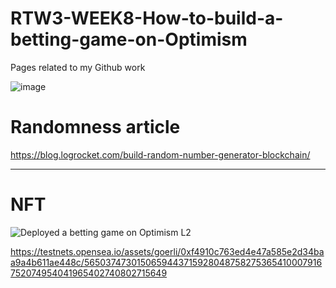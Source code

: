 # RTW3-WEEK8-How-to-build-a-betting-game-on-Optimism
Pages related to my Github work

![image](https://user-images.githubusercontent.com/42863568/236817891-ee951a91-f182-41dd-9791-0a1c067be294.png)

# Randomness article

https://blog.logrocket.com/build-random-number-generator-blockchain/

-----------------------------------------------------------------------------------------------
# NFT

![Deployed a betting game on Optimism L2](https://user-images.githubusercontent.com/42863568/236949115-b179b00b-fcf8-4b95-bf0f-e399237b2191.jpeg)

https://testnets.opensea.io/assets/goerli/0xf4910c763ed4e47a585e2d34baa9a4b611ae448c/5650374730150659443715928048758275365410007916752074954041965402740802715649
